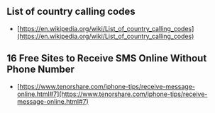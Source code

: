 ## List of country calling codes
* [https://en.wikipedia.org/wiki/List_of_country_calling_codes](https://en.wikipedia.org/wiki/List_of_country_calling_codes)

## 16 Free Sites to Receive SMS Online Without Phone Number
* [https://www.tenorshare.com/iphone-tips/receive-message-online.html#7](https://www.tenorshare.com/iphone-tips/receive-message-online.html#7)

